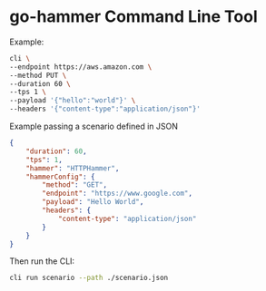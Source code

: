 # go-hammer Command Line Tool

Example:

```bash
cli \
--endpoint https://aws.amazon.com \
--method PUT \
--duration 60 \
--tps 1 \
--payload '{"hello":"world"}' \
--headers '{"content-type":"application/json"}'
```

Example passing a scenario defined in JSON

```json
{
    "duration": 60,
    "tps": 1,
    "hammer": "HTTPHammer",
    "hammerConfig": {
        "method": "GET",
        "endpoint": "https://www.google.com",
        "payload": "Hello World",
        "headers": {
            "content-type": "application/json"
        }
    }
}
```

Then run the CLI: 

```bash
cli run scenario --path ./scenario.json
```